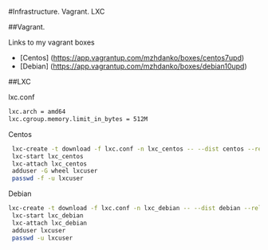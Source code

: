 #Infrastructure. Vagrant. LXC

##Vagrant.

Links to my vagrant boxes

- [Centos] (https://app.vagrantup.com/mzhdanko/boxes/centos7upd)
- [Debian] (https://app.vagrantup.com/mzhdanko/boxes/debian10upd)

##LXC

lxc.conf
```bash
lxc.arch = amd64
lxc.cgroup.memory.limit_in_bytes = 512M
```

Centos
```bash
 lxc-create -t download -f lxc.conf -n lxc_centos -- --dist centos --release 7 --arch amd64 
 lxc-start lxc_centos
 lxc-attach lxc_centos
 adduser -G wheel lxcuser
 passwd -f -u lxcuser
```
 
Debian
```bash
lxc-create -t download -f lxc.conf -n lxc_debian -- --dist debian --release buster --arch amd64
 lxc-start lxc_debian
 lxc-attach lxc_debian
 adduser lxcuser
 passwd -u lxcuser
```
